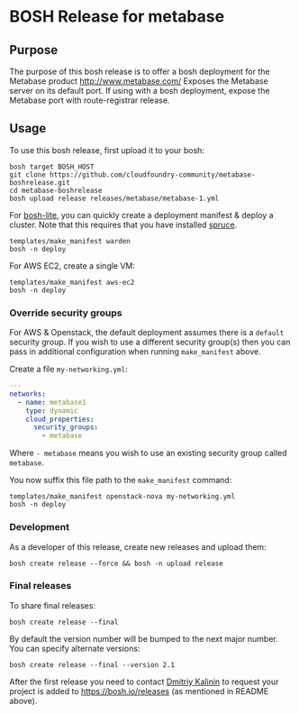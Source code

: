 # BOSH Release for metabase

## Purpose
The purpose of this bosh release is to offer a bosh deployment for the Metabase product http://www.metabase.com/
Exposes the Metabase server on its default port.
If using with a bosh deployment, expose the Metabase port with route-registrar release.


## Usage

To use this bosh release, first upload it to your bosh:

```
bosh target BOSH_HOST
git clone https://github.com/cloudfoundry-community/metabase-boshrelease.git
cd metabase-boshrelease
bosh upload release releases/metabase/metabase-1.yml
```

For [bosh-lite](https://github.com/cloudfoundry/bosh-lite), you can quickly create a deployment manifest & deploy a cluster. Note that this requires that you have installed [spruce](https://github.com/geofffranks/spruce).

```
templates/make_manifest warden
bosh -n deploy
```

For AWS EC2, create a single VM:

```
templates/make_manifest aws-ec2
bosh -n deploy
```

### Override security groups

For AWS & Openstack, the default deployment assumes there is a `default` security group. If you wish to use a different security group(s) then you can pass in additional configuration when running `make_manifest` above.

Create a file `my-networking.yml`:

``` yaml
---
networks:
  - name: metabase1
    type: dynamic
    cloud_properties:
      security_groups:
        - metabase
```

Where `- metabase` means you wish to use an existing security group called `metabase`.

You now suffix this file path to the `make_manifest` command:

```
templates/make_manifest openstack-nova my-networking.yml
bosh -n deploy
```

### Development

As a developer of this release, create new releases and upload them:

```
bosh create release --force && bosh -n upload release
```

### Final releases

To share final releases:

```
bosh create release --final
```

By default the version number will be bumped to the next major number. You can specify alternate versions:


```
bosh create release --final --version 2.1
```

After the first release you need to contact [Dmitriy Kalinin](mailto://dkalinin@pivotal.io) to request your project is added to https://bosh.io/releases (as mentioned in README above).
